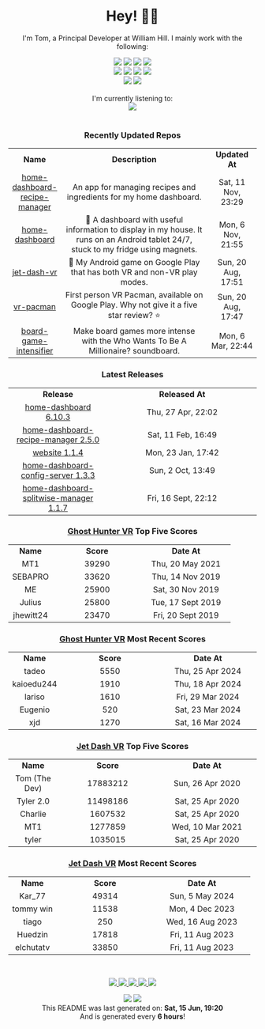 <div align='center'>
  <h1>Hey! 👋🏻 </h1>
</div>

<div align='center'>
    <p>I'm Tom, a Principal Developer at William Hill. I mainly work with the following:</p>
    <div>
      <img src="https://img.shields.io/badge/Amazon_AWS-FF9900?style=for-the-badge&logo=amazonaws&logoColor=white"/>
      <img src="https://img.shields.io/badge/Java-ED8B00?style=for-the-badge&logo=java&logoColor=white"/>
      <img src="https://img.shields.io/badge/JavaScript-323330?style=for-the-badge&logo=javascript&logoColor=F7DF1E" />
      <img src="https://img.shields.io/badge/Jest-C21325?style=for-the-badge&logo=jest&logoColor=white"/>
    </div>
    <div>
      <img src="https://img.shields.io/badge/Node.js-339933?style=for-the-badge&logo=nodedotjs&logoColor=white"/>
      <img src="https://img.shields.io/badge/Python-3776AB?style=for-the-badge&logo=python&logoColor=white"/>
      <img src="https://img.shields.io/badge/React-20232A?style=for-the-badge&logo=react&logoColor=61DAFB" />
      <img src="https://img.shields.io/badge/Sass-CC6699?style=for-the-badge&logo=sass&logoColor=white"/>
    </div>
    <div>
      <img src="https://img.shields.io/badge/TypeScript-007ACC?style=for-the-badge&logo=typescript&logoColor=white"/>
      <img src="https://img.shields.io/badge/storybook-FF4785?style=for-the-badge&logo=storybook&logoColor=white"/>
    </div>
</div>

<br/>

<div align='center'>
I'm currently listening to: <br/><img src="https:&#x2F;&#x2F;spotify-github-profile.vercel.app&#x2F;api&#x2F;view?uid&#x3D;6uewucrtqgm5qi9s7vafweivn&amp;cover_image&#x3D;true&amp;theme&#x3D;natemoo-re"/>
</div>

<br/>

<div align='center'>

### Recently Updated Repos
<table style="width: 100%;">
  <tr>
    <td style="text-align:center; font-weight: bold; width:20%;">Name</td>
    <td style="text-align:center; font-weight: bold; width:60%;">Description</td>
    <td style="text-align:center; font-weight: bold; width:20%;">Updated At</td>
  </tr>
  <tr>
    <td style="text-align:center;">
      <a href="https:&#x2F;&#x2F;github.com&#x2F;iamtomhewitt&#x2F;home-dashboard-recipe-manager">home-dashboard-recipe-manager</a>
    </td>
    <td style="text-align:center;">An app for managing recipes and ingredients for my home dashboard.</td>
    <td style="text-align:center;">Sat, 11 Nov, 23:29</td>
  </tr>
  <tr>
    <td style="text-align:center;">
      <a href="https:&#x2F;&#x2F;github.com&#x2F;iamtomhewitt&#x2F;home-dashboard">home-dashboard</a>
    </td>
    <td style="text-align:center;">🏡 A dashboard with useful information to display in my house. It runs on an Android tablet 24&#x2F;7, stuck to my fridge using magnets.</td>
    <td style="text-align:center;">Mon, 6 Nov, 21:55</td>
  </tr>
  <tr>
    <td style="text-align:center;">
      <a href="https:&#x2F;&#x2F;github.com&#x2F;iamtomhewitt&#x2F;jet-dash-vr">jet-dash-vr</a>
    </td>
    <td style="text-align:center;">🚀 My Android game on Google Play that has both VR and non-VR play modes.</td>
    <td style="text-align:center;">Sun, 20 Aug, 17:51</td>
  </tr>
  <tr>
    <td style="text-align:center;">
      <a href="https:&#x2F;&#x2F;github.com&#x2F;iamtomhewitt&#x2F;vr-pacman">vr-pacman</a>
    </td>
    <td style="text-align:center;">First person VR Pacman, available on Google Play. Why not give it a five star review? ⭐️</td>
    <td style="text-align:center;">Sun, 20 Aug, 17:47</td>
  </tr>
  <tr>
    <td style="text-align:center;">
      <a href="https:&#x2F;&#x2F;github.com&#x2F;iamtomhewitt&#x2F;board-game-intensifier">board-game-intensifier</a>
    </td>
    <td style="text-align:center;">Make board games more intense with the Who Wants To Be A Millionaire? soundboard.</td>
    <td style="text-align:center;">Mon, 6 Mar, 22:44</td>
  </tr>
</table>

### Latest Releases
<table style="width: 100%;">
   <tr>
     <td style="text-align:center; font-weight: bold; width:40%;">Release</td>
     <td style="text-align:center; font-weight: bold; width:60%;">Released At</td>
   </tr>
   <tr>
     <td style="text-align:center;">
       <a href="https:&#x2F;&#x2F;github.com&#x2F;iamtomhewitt&#x2F;home-dashboard&#x2F;releases&#x2F;tag&#x2F;6.10.3">home-dashboard 6.10.3</a>
     </td>
     <td style="text-align:center;">Thu, 27 Apr, 22:02</td>
   </tr>
   <tr>
     <td style="text-align:center;">
       <a href="https:&#x2F;&#x2F;github.com&#x2F;iamtomhewitt&#x2F;home-dashboard-recipe-manager&#x2F;releases&#x2F;tag&#x2F;2.5.0">home-dashboard-recipe-manager 2.5.0</a>
     </td>
     <td style="text-align:center;">Sat, 11 Feb, 16:49</td>
   </tr>
   <tr>
     <td style="text-align:center;">
       <a href="https:&#x2F;&#x2F;github.com&#x2F;iamtomhewitt&#x2F;website&#x2F;releases&#x2F;tag&#x2F;1.1.4">website 1.1.4</a>
     </td>
     <td style="text-align:center;">Mon, 23 Jan, 17:42</td>
   </tr>
   <tr>
     <td style="text-align:center;">
       <a href="https:&#x2F;&#x2F;github.com&#x2F;iamtomhewitt&#x2F;home-dashboard-config-server&#x2F;releases&#x2F;tag&#x2F;1.3.3">home-dashboard-config-server 1.3.3</a>
     </td>
     <td style="text-align:center;">Sun, 2 Oct, 13:49</td>
   </tr>
   <tr>
     <td style="text-align:center;">
       <a href="https:&#x2F;&#x2F;github.com&#x2F;iamtomhewitt&#x2F;home-dashboard-splitwise-manager&#x2F;releases&#x2F;tag&#x2F;1.1.7">home-dashboard-splitwise-manager 1.1.7</a>
     </td>
     <td style="text-align:center;">Fri, 16 Sept, 22:12</td>
   </tr>
</table>

### [Ghost Hunter VR](https://play.google.com/store/apps/details?id=com.SwivelChairGames.VRPacman) Top Five Scores
<table style="width: 100%;">
  <tr>
    <td style="text-align:center; font-weight: bold; width:20%;">Name</td>
    <td style="text-align:center; font-weight: bold; width:40%;">Score</td>
    <td style="text-align:center; font-weight: bold; width:40%;">Date At</td>
  </tr>
  <tr>
    <td style="text-align:center;">MT1</td>
    <td style="text-align:center;">39290</td>
    <td style="text-align:center;">Thu, 20 May 2021</td>
  </tr>
  <tr>
    <td style="text-align:center;">SEBAPRO</td>
    <td style="text-align:center;">33620</td>
    <td style="text-align:center;">Thu, 14 Nov 2019</td>
  </tr>
  <tr>
    <td style="text-align:center;">ME</td>
    <td style="text-align:center;">25900</td>
    <td style="text-align:center;">Sat, 30 Nov 2019</td>
  </tr>
  <tr>
    <td style="text-align:center;">Julius</td>
    <td style="text-align:center;">25800</td>
    <td style="text-align:center;">Tue, 17 Sept 2019</td>
  </tr>
  <tr>
    <td style="text-align:center;">jhewitt24</td>
    <td style="text-align:center;">23470</td>
    <td style="text-align:center;">Fri, 20 Sept 2019</td>
  </tr>
</table>

### [Ghost Hunter VR](https://play.google.com/store/apps/details?id=com.SwivelChairGames.VRPacman) Most Recent Scores
<table style="width: 100%;">
  <tr>
    <td style="text-align:center; font-weight: bold; width:20%;">Name</td>
    <td style="text-align:center; font-weight: bold; width:40%;">Score</td>
    <td style="text-align:center; font-weight: bold; width:40%;">Date At</td>
  </tr>
  <tr>
    <td style="text-align:center;">tadeo</td>
    <td style="text-align:center;">5550</td>
    <td style="text-align:center;">Thu, 25 Apr 2024</td>
  </tr>
  <tr>
    <td style="text-align:center;">kaioedu244</td>
    <td style="text-align:center;">1910</td>
    <td style="text-align:center;">Thu, 18 Apr 2024</td>
  </tr>
  <tr>
    <td style="text-align:center;">lariso </td>
    <td style="text-align:center;">1610</td>
    <td style="text-align:center;">Fri, 29 Mar 2024</td>
  </tr>
  <tr>
    <td style="text-align:center;">Eugenio </td>
    <td style="text-align:center;">520</td>
    <td style="text-align:center;">Sat, 23 Mar 2024</td>
  </tr>
  <tr>
    <td style="text-align:center;"> xjd</td>
    <td style="text-align:center;">1270</td>
    <td style="text-align:center;">Sat, 16 Mar 2024</td>
  </tr>
</table>

### [Jet Dash VR](https://play.google.com/store/apps/details?id=com.BlueRobotGames.JetDashVR&hl=en_GB&gl=US) Top Five Scores
<table style="width: 100%;">
  <tr>
    <td style="text-align:center; font-weight: bold; width:20%;">Name</td>
    <td style="text-align:center; font-weight: bold; width:40%;">Score</td>
    <td style="text-align:center; font-weight: bold; width:40%;">Date At</td>
  </tr>
  <tr>
    <td style="text-align:center;">Tom (The Dev)</td>
    <td style="text-align:center;">17883212</td>
    <td style="text-align:center;">Sun, 26 Apr 2020</td>
  </tr>
  <tr>
    <td style="text-align:center;">Tyler 2.0</td>
    <td style="text-align:center;">11498186</td>
    <td style="text-align:center;">Sat, 25 Apr 2020</td>
  </tr>
  <tr>
    <td style="text-align:center;">Charlie</td>
    <td style="text-align:center;">1607532</td>
    <td style="text-align:center;">Sat, 25 Apr 2020</td>
  </tr>
  <tr>
    <td style="text-align:center;">MT1</td>
    <td style="text-align:center;">1277859</td>
    <td style="text-align:center;">Wed, 10 Mar 2021</td>
  </tr>
  <tr>
    <td style="text-align:center;">tyler</td>
    <td style="text-align:center;">1035015</td>
    <td style="text-align:center;">Sat, 25 Apr 2020</td>
  </tr>
</table>

### [Jet Dash VR](https://play.google.com/store/apps/details?id=com.BlueRobotGames.JetDashVR&hl=en_GB&gl=US) Most Recent Scores
<table style="width: 100%;">
  <tr>
    <td style="text-align:center; font-weight: bold; width:20%;">Name</td>
    <td style="text-align:center; font-weight: bold; width:40%;">Score</td>
    <td style="text-align:center; font-weight: bold; width:40%;">Date At</td>
  </tr>
  <tr>
    <td style="text-align:center;">Kar_77</td>
    <td style="text-align:center;">49314</td>
    <td style="text-align:center;">Sun, 5 May 2024</td>
  </tr>
  <tr>
    <td style="text-align:center;">tommy win</td>
    <td style="text-align:center;">11538</td>
    <td style="text-align:center;">Mon, 4 Dec 2023</td>
  </tr>
  <tr>
    <td style="text-align:center;">tiago</td>
    <td style="text-align:center;">250</td>
    <td style="text-align:center;">Wed, 16 Aug 2023</td>
  </tr>
  <tr>
    <td style="text-align:center;">Huedzin</td>
    <td style="text-align:center;">17818</td>
    <td style="text-align:center;">Fri, 11 Aug 2023</td>
  </tr>
  <tr>
    <td style="text-align:center;">elchutatv</td>
    <td style="text-align:center;">33850</td>
    <td style="text-align:center;">Fri, 11 Aug 2023</td>
  </tr>
</table>

</div>

<p/>
<br/>

<div align='center'>
  <a href="https://www.youtube.com/user/tomhewittification/videos?view_as=subscriber">
    <img src="https://img.shields.io/badge/YouTube-FF0000?style=for-the-badge&logo=youtube&logoColor=white" />
  </a>
  <a href="https://www.instagram.com/iamtomhewitt/">
    <img src="https://img.shields.io/badge/Instagram-E4405F?style=for-the-badge&logo=instagram&logoColor=white" />
  </a>
  <a href="https://www.linkedin.com/in/thomas-hewitt-ab7724a8/">
    <img src="https://img.shields.io/badge/LinkedIn-0077B5?style=for-the-badge&logo=linkedin&logoColor=white" />
  </a>
  <a href="https://iamtomhewitt.github.io/website/#/">
    <img src="https://img.shields.io/badge/website-000000?style=for-the-badge&logo=About.me&logoColor=white" />
  </a>
  <a href="https://stackoverflow.com/users/3002268/tom">
    <img src="https://img.shields.io/badge/reputation-2472-green?style=for-the-badge&logo=stackoverflow" />
  </a>
</div>

<p/>

<div align='center'>
  <img src="https://github.com/iamtomhewitt/iamtomhewitt/actions/workflows/build.yml/badge.svg" />
  <img src="https://api.visitorbadge.io/api/visitors?path=https%3A%2F%2Fgithub.com%2Fiamtomhewitt%2Fiamtomhewitt&countColor=%23263759&style=flat-square&labelStyle=lower" />
</div>

<div align='center'>
This README was last generated on: <b>Sat, 15 Jun, 19:20</b>
<br/>
And is generated every <b>6 hours</b>!
</div>
